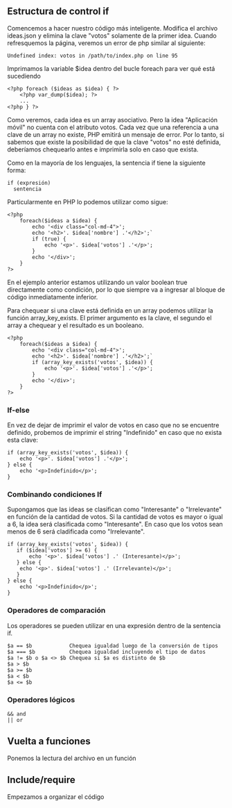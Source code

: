 ## Estructura de control if

Comencemos a hacer nuestro código más inteligente. Modifica el archivo ideas.json y elimina la clave "votos" solamente de la primer idea. Cuando refresquemos la página, veremos un error de php similar al siguiente:

```
Undefined index: votos in /path/to/index.php on line 95
```

Imprimamos la variable $idea dentro del bucle foreach para ver qué está sucediendo

```
<?php foreach ($ideas as $idea) { ?>
    <?php var_dump($idea); ?>
    ...
<?php } ?>
```

Como veremos, cada idea es un array asociativo. Pero la idea "Aplicación móvil" no cuenta con el atributo votos. Cada vez que una referencia a una clave de un array no existe, PHP emitirá un mensaje de error. Por lo tanto, si sabemos que existe la posibilidad de que la clave "votos" no esté definida, deberíamos chequearlo antes e imprimirla solo en caso que exista.

Como en la mayoría de los lenguajes, la sentencia if tiene la siguiente forma:
```
if (expresión)
  sentencia
```

Particularmente en PHP lo podemos utilizar como sigue:

```
<?php 
    foreach($ideas a $idea) {
        echo '<div class="col-md-4">';
        echo '<h2>'. $idea['nombre'] .'</h2>';`
        if (true) {
            echo '<p>'. $idea['votos'] .'</p>';
        }
        echo '</div>';
    }
?>
```

En el ejemplo anterior estamos utilizando un valor boolean true directamente como condición, por lo que siempre va a ingresar al bloque de código inmediatamente inferior.

Para chequear si una clave está definida en un array podemos utilizar la función array_key_exists. El primer argumento es la clave, el segundo el array a chequear y el resultado es un booleano. 

```
<?php 
    foreach($ideas a $idea) {
        echo '<div class="col-md-4">';
        echo '<h2>'. $idea['nombre'] .'</h2>';`
        if (array_key_exists('votos', $idea)) {
            echo '<p>'. $idea['votos'] .'</p>';
        }
        echo '</div>';
    }
?>
```

### If-else

En vez de dejar de imprimir el valor de votos en caso que no se encuentre definido, probemos de imprimir el string "Indefinido" en caso que no exista esta clave:

```
if (array_key_exists('votos', $idea)) {
    echo '<p>'. $idea['votos'] .'</p>';
} else {
    echo '<p>Indefinido</p>';
}
```

### Combinando condiciones If

Supongamos que las ideas se clasifican como "Interesante" o "Irrelevante" en función de la cantidad de votos. Si la cantidad de votos es mayor o igual a 6, la idea será clasificada como "Interesante". En caso que los votos sean menos de 6 será cladificada como "Irrelevante".
 
 ```
 if (array_key_exists('votos', $idea)) {
    if ($idea['votos'] >= 6) {
        echo '<p>'. $idea['votos'] .' (Interesante)</p>';
    } else {
     echo '<p>'. $idea['votos'] .' (Irrelevante)</p>';
    }
 } else {
     echo '<p>Indefinido</p>';
 }
 ```

### Operadores de comparación

Los operadores se pueden utilizar en una expresión dentro de la sentencia if.

```
$a == $b            Chequea igualdad luego de la conversión de tipos
$a === $b           Chequea igualdad incluyendo el tipo de datos
$a != $b o $a <> $b Chequea si $a es distinto de $b
$a > $b
$a >= $b
$a < $b
$a <= $b
```

### Operadores lógicos

```
&& and
|| or
```

## Vuelta a funciones

Ponemos la lectura del archivo en un función

## Include/require

Empezamos a organizar el código

